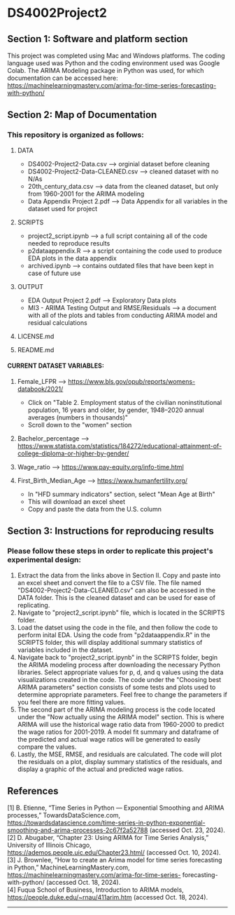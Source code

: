 # DS4002Project2

## Section 1: Software and platform section

This project was completed using Mac and Windows platforms. The coding language used was Python and the coding environment used was Google Colab. The ARIMA Modeling package in Python was used, for which documentation can be accessed here: https://machinelearningmastery.com/arima-for-time-series-forecasting-with-python/

## Section 2: Map of Documentation
### This repository is organized as follows:
1. DATA
    - DS4002-Project2-Data.csv --> orginial dataset before cleaning
    - DS4002-Project2-Data-CLEANED.csv --> cleaned dataset with no N/As
    - 20th_century_data.csv --> data from the cleaned dataset, but only from 1960-2001 for the ARIMA modeling 
    - Data Appendix Project 2.pdf --> Data Appendix for all variables in the dataset used for project
      
2. SCRIPTS
    - project2_script.ipynb --> a full script containing all of the code needed to reproduce results
    - p2dataappendix.R --> a script containing the code used to produce EDA plots in the data appendix
    - archived.ipynb --> contains outdated files that have been kept in case of future use

3. OUTPUT
    - EDA Output Project 2.pdf --> Exploratory Data plots
    - MI3 - ARIMA Testing Output and RMSE/Residuals --> a document with all of the plots and tables from conducting ARIMA model and residual calculations
      
4. LICENSE.md
5. README.md

#### CURRENT DATASET VARIABLES:

1. Female_LFPR --> https://www.bls.gov/opub/reports/womens-databook/2021/
     * Click on "Table 2. Employment status of the civilian noninstitutional population, 16 years and older, by gender, 1948–2020 annual averages (numbers in thousands)"
     * Scroll down to the "women" section
   
2. Bachelor_percentage --> https://www.statista.com/statistics/184272/educational-attainment-of-college-diploma-or-higher-by-gender/
   
3. Wage_ratio --> https://www.pay-equity.org/info-time.html

4. First_Birth_Median_Age --> https://www.humanfertility.org/
     * In "HFD summary indicators" section, select "Mean Age at Birth"
     * This will download an excel sheet
     * Copy and paste the data from the U.S. column
  
## Section 3: Instructions for reproducing results

### Please follow these steps in order to replicate this project's experimental design:

1. Extract the data from the links above in Section II. Copy and paste into an excel sheet and convert the file to a CSV file. The file named "DS4002-Project2-Data-CLEANED.csv" can also be accessed in the DATA folder. This is the cleaned dataset and can be used for ease of replicating.  
3. Navigate to "project2_script.ipynb" file, which is located in the SCRIPTS folder.
4. Load the datset using the code in the file, and then follow the code to perform inital EDA. Using the code from "p2dataappendix.R" in the SCRIPTS folder, this will display additional summary statistics of variables included in the dataset.
5. Navigate back to "project2_script.ipynb" in the SCRIPTS folder, begin the ARIMA modeling process after downloading the necessary Python libraries. Select appropriate values for p, d, and q values using the data visualizations created in the code. The code under the "Choosing best ARIMA parameters" section consists of some tests and plots used to determine appropriate parameters. Feel free to change the parameters if you feel there are more fitting values.
6. The second part of the ARIMA modeling process is the code located under the "Now actually using the ARIMA model" section. This is where ARIMA will use the historical wage ratio data from 1960-2000 to predict the wage ratios for 2001-2019. A model fit summary and dataframe of the predicted and actual wage ratios will be generated to easily compare the values. 
7. Lastly, the MSE, RMSE, and residuals are calculated. The code will plot the residuals on a plot, display summary statistics of the residuals, and display a graphic of the actual and predicted wage ratios.

## References
[1] 	B. Etienne, “Time Series in Python — Exponential Smoothing and ARIMA processes,” TowardsDataScience.com, https://towardsdatascience.com/time-series-in-python-exponential-smoothing-and-arima-processes-2c67f2a52788 (accessed Oct. 23, 2024).
[2] 	D. Abugaber, “Chapter 23: Using ARIMA for Time Series Analysis,” University of Illinois Chicago, https://ademos.people.uic.edu/Chapter23.html/ (accessed Oct. 10, 2024).  
[3] 	J. Brownlee, “How to create an Arima model for time series forecasting in Python,” MachineLearningMastery.com, https://machinelearningmastery.com/arima-for-time-series-        forecasting-with-python/ (accessed Oct. 18, 2024).   
[4]	Fuqua School of Business, Introduction to ARIMA models, https://people.duke.edu/~rnau/411arim.htm (accessed Oct. 18, 2024). 



--------------------------------------------------------------------------------------------------------------------------------------
